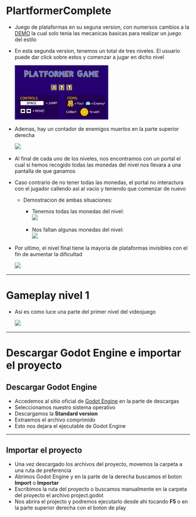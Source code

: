 # PlartformerComplete
* Juego de plataformas en su seguna version, con numersos cambios a la [DEMO](https://github.com/MarcoPaoletta/PlatformerDEMO) la cual solo tenia las mecanicas basicas para realizar un juego del estilo
* En esta segunda version, tenemos un total de tres niveles. El usuario puede dar click sobre estos y comenzar a jugar en dicho nivel

    <img width = 256  src=https://github.com/MarcoPaoletta/PlatformerComplete/blob/master/Menu.png >

* Ademas, hay un contador de enemigos muertos en la parte superior derecha

    <img width = 128 src=https://github.com/MarcoPaoletta/PlatformerComplete/blob/master/EnemyPoints.gif >
* Al final de cada uno de los niveles, nos encontramos con un portal el cual si hemos recogido todas las monedas del nivel nos llevara a una pantalla de que ganamos
* Caso contrario de no tener todas las monedas, el portal no interactura con el jugador callendo asi al vacio y teniendo que comenzar de nuevo
  * Demostracion de ambas situaciones:
    * Tenemos todas las monedas del nivel:  
        <img  width = 256 src=https://github.com/MarcoPaoletta/PlatformerComplete/blob/master/Win.gif >

    *  Nos faltan algunas monedas del nivel:  
        <img width = 256 src=https://github.com/MarcoPaoletta/PlatformerComplete/blob/master/Can%20not%20win.gif >
* Por ultimo, el nivel final tiene la mayoria de plataformas invisibles con el fin de aumentar la dificultad
 
    <img width = 256  src=https://github.com/MarcoPaoletta/PlatformerComplete/blob/master/InvisibleLevel.gif >

---

# Gameplay nivel 1
* Asi es como luce una parte del primer nivel del videojuego
 
    <img width = 256 src=https://github.com/MarcoPaoletta/PlatformerComplete/blob/master/Gameplay1.gif >

---
# Descargar Godot Engine e importar el proyecto


## Descargar Godot Engine

* Accedemos al sitio oficial de [Godot Engine](https://godotengine.org/download) en la parte de descargas
* Seleccionamos nuestro sistema operativo
* Descargamos la **Standard version**
* Extraemos el archivo comprimido
* Esto nos dejara el ejecutable de Godot Engine

---

## Importar el proyecto

* Una vez descargado los archivos del proyecto, movemos la carpeta a una ruta de preferencia
* Abrimos Godot Engine y en la parte de la derecha buscamos el boton **Import** o **Importar**
* Escribimos la ruta del proyecto o buscamos manualmente en la carpeta del proyecto el archivo project.godot 
* Nos abrira el projecto y podremos ejecutarlo desde ahi tocando **F5** o en la parte superior derecha con el boton de play
